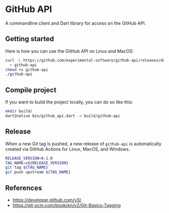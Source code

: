 # GitHub API

A commandline client and Dart library for access on the GitHub API.

## Getting started

Here is how you can use the GitHub API on Linux and MacOS:

```bash
curl -L https://github.com/experimental-software/github-api/releases/download/latest/github-api_$(uname) \
  > github-api
chmod +x github-api
./github-api
```

## Compile project

If you want to build the project locally, you can do so like this:

```bash
mkdir build/
dart2native bin/github_api.dart -o build/github-api
```

## Release

When a new Git tag is pushed, a new release of `github-api` is automatically created via GitHub Actions for Linux, MacOS, and Windows.

```bash
RELEASE_VERSION=0.1.0
TAG_NAME=v${RELEASE_VERSION}
git tag ${TAG_NAME}
git push upstream ${TAG_NAME}
```

## References

- https://developer.github.com/v3/
- https://git-scm.com/book/en/v2/Git-Basics-Tagging
